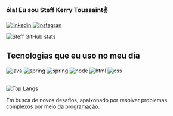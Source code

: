 ### óla! Eu sou Steff Kerry Toussaint✌️


[![linkedin](https://img.shields.io/badge/LinkedIn-0077B5?style=for-the-badge&logo=linkedin&logoColor=white)](https://www.linkedin.com/in/steffkt/)
[![instagran](https://img.shields.io/badge/Instagram-E4405F?style=for-the-badge&logo=instagram&logoColor=white)](https://www.instagram.com/devfunctional)


![Steff GitHub stats](https://github-readme-stats.vercel.app/api?username=TSKsteff&show_icons=true&theme=radical)

## Tecnologias que eu uso no meu dia

<div style="display: inline_block">
    <img align="center" alt="java" src="https://img.shields.io/badge/Java-ED8B00?style=for-the-badge&logo=openjdk&logoColor=white"/>
    <img align="center" alt="spring" src="https://img.shields.io/badge/Spring-6DB33F?style=for-the-badge&logo=spring&logoColor=white"/>
    <img align="center" alt="spring" src="https://img.shields.io/badge/C%23-239120?style=for-the-badge&logo=c-sharp&logoColor=white"/>
    <img align="center" alt="node" src="https://img.shields.io/badge/Node.js-43853D?style=for-the-badge&logo=node.js&logoColor=white"/>
    <img align="center" alt="html" src="https://img.shields.io/badge/HTML5-E34F26?style=for-the-badge&logo=html5&logoColor=white"/>
    <img align="center" alt="css" src="https://img.shields.io/badge/CSS3-1572B6?style=for-the-badge&logo=css3&logoColor=white"/>
</div><br/>

![Top Langs](https://github-readme-stats.vercel.app/api/top-langs/?username=TSKsteff&layout=compact)

Em busca de novos desafios, apaixonado por resolver problemas complexos por meio da programação.

